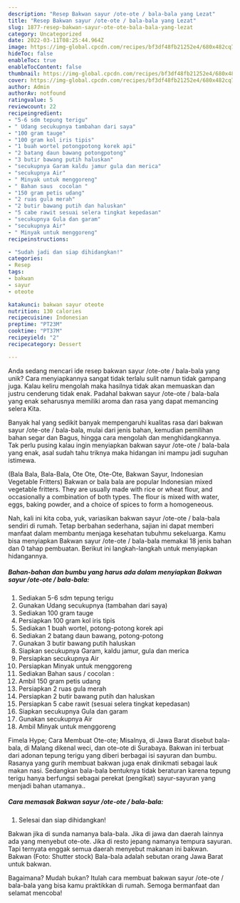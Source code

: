 ```yaml
---
description: "Resep Bakwan sayur /ote-ote / bala-bala yang Lezat"
title: "Resep Bakwan sayur /ote-ote / bala-bala yang Lezat"
slug: 1877-resep-bakwan-sayur-ote-ote-bala-bala-yang-lezat
category: Uncategorized
date: 2022-03-11T08:25:44.964Z
image: https://img-global.cpcdn.com/recipes/bf3df48fb21252e4/680x482cq70/bakwan-sayur-ote-ote-bala-bala-foto-resep-utama.jpg
hideToc: false
enableToc: true
enableTocContent: false
thumbnail: https://img-global.cpcdn.com/recipes/bf3df48fb21252e4/680x482cq70/bakwan-sayur-ote-ote-bala-bala-foto-resep-utama.jpg
cover: https://img-global.cpcdn.com/recipes/bf3df48fb21252e4/680x482cq70/bakwan-sayur-ote-ote-bala-bala-foto-resep-utama.jpg
author: Admin
authorAv: notfound
ratingvalue: 5
reviewcount: 22
recipeingredient:
- "5-6 sdm tepung terigu"
- " Udang secukupnya tambahan dari saya"
- "100 gram tauge"
- "100 gram kol iris tipis"
- "1 buah wortel potongpotong korek api"
- "2 batang daun bawang potongpotong"
- "3 butir bawang putih haluskan"
- "secukupnya Garam kaldu jamur gula dan merica"
- "secukupnya Air"
- " Minyak untuk menggoreng"
- " Bahan saus  cocolan "
- "150 gram petis udang"
- "2 ruas gula merah"
- "2 butir bawang putih dan haluskan"
- "5 cabe rawit sesuai selera tingkat kepedasan"
- "secukupnya Gula dan garam"
- "secukupnya Air"
- " Minyak untuk menggoreng"
recipeinstructions:

- "Sudah jadi dan siap dihidangkan!"
categories:
- Resep
tags:
- bakwan
- sayur
- oteote

katakunci: bakwan sayur oteote 
nutrition: 130 calories
recipecuisine: Indonesian
preptime: "PT23M"
cooktime: "PT37M"
recipeyield: "2"
recipecategory: Dessert

---
```





Anda sedang mencari ide resep bakwan sayur /ote-ote / bala-bala yang unik? Cara menyiapkannya sangat tidak terlalu sulit namun tidak gampang juga. Kalau keliru mengolah maka hasilnya tidak akan memuaskan dan justru cenderung tidak enak. Padahal bakwan sayur /ote-ote / bala-bala yang enak seharusnya memiliki aroma dan rasa yang dapat memancing selera Kita.





Banyak hal yang sedikit banyak mempengaruhi kualitas rasa dari bakwan sayur /ote-ote / bala-bala, mulai dari jenis bahan, kemudian pemilihan bahan segar dan Bagus, hingga cara mengolah dan menghidangkannya. Tak perlu pusing kalau ingin menyiapkan bakwan sayur /ote-ote / bala-bala yang enak,      asal sudah tahu triknya maka hidangan ini mampu jadi suguhan istimewa.














(Bala Bala, Bala-Bala, Ote Ote, Ote-Ote, Bakwan Sayur, Indonesian Vegetable Fritters) Bakwan or bala bala are popular Indonesian mixed vegetable fritters. They are usually made with rice or wheat flour, and occasionally a combination of both types. The flour is mixed with water, eggs, baking powder, and a choice of spices to form a homogeneous.






Nah, kali ini kita coba, yuk, variasikan bakwan sayur /ote-ote / bala-bala sendiri di rumah. Tetap berbahan sederhana, sajian ini dapat memberi manfaat dalam membantu menjaga kesehatan tubuhmu sekeluarga. Kamu bisa menyiapkan Bakwan sayur /ote-ote / bala-bala memakai 18 jenis bahan dan 0 tahap pembuatan. Berikut ini langkah-langkah untuk menyiapkan hidangannya.

<!--inarticleads1-->

##### Bahan-bahan dan bumbu yang harus ada dalam menyiapkan Bakwan sayur /ote-ote / bala-bala:

1. Sediakan 5-6 sdm tepung terigu
1. Gunakan  Udang secukupnya (tambahan dari saya)
1. Sediakan 100 gram tauge
1. Persiapkan 100 gram kol iris tipis
1. Sediakan 1 buah wortel, potong-potong korek api
1. Sediakan 2 batang daun bawang, potong-potong
1. Gunakan 3 butir bawang putih haluskan
1. Siapkan secukupnya Garam, kaldu jamur, gula dan merica
1. Persiapkan secukupnya Air
1. Persiapkan  Minyak untuk menggoreng
1. Sediakan  Bahan saus / cocolan :
1. Ambil 150 gram petis udang
1. Persiapkan 2 ruas gula merah
1. Persiapkan 2 butir bawang putih dan haluskan
1. Persiapkan 5 cabe rawit (sesuai selera tingkat kepedasan)
1. Siapkan secukupnya Gula dan garam
1. Gunakan secukupnya Air
1. Ambil  Minyak untuk menggoreng


Fimela Hype; Cara Membuat Ote-ote; Misalnya, di Jawa Barat disebut bala-bala, di Malang dikenal weci, dan ote-ote di Surabaya. Bakwan ini terbuat dari adonan tepung terigu yang diberi berbagai isi sayuran dan bumbu. Rasanya yang gurih membuat bakwan juga enak dinikmati sebagai lauk makan nasi. Sedangkan bala-bala bentuknya tidak beraturan karena tepung terigu hanya berfungsi sebagai perekat (pengikat) sayur-sayuran yang menjadi bahan utamanya.. 

<!--inarticleads2-->

##### Cara memasak Bakwan sayur /ote-ote / bala-bala:


1. Selesai dan siap dihidangkan!

Bakwan jika di sunda namanya bala-bala. Jika di jawa dan daerah lainnya ada yang menyebut ote-ote. Jika di resto jepang namanya tempura sayuran. Tapi ternyata enggak semua daerah menyebut makanan ini bakwan. Bakwan (Foto: Shutter stock) Bala-bala adalah sebutan orang Jawa Barat untuk bakwan. 

Bagaimana? Mudah bukan? Itulah cara membuat bakwan sayur /ote-ote / bala-bala yang bisa kamu praktikkan di rumah. Semoga bermanfaat dan selamat mencoba!
